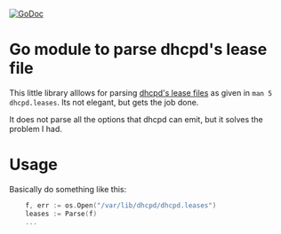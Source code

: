 
[![GoDoc](https://godoc.org/github.com/npotts/go-dhcpd-leases?status.svg)](https://godoc.org/github.com/npotts/go-dhcpd-leases)

# Go module to parse dhcpd's lease file

This little library alllows for parsing [dhcpd's lease files](https://linux.die.net/man/5/dhcpd.leases) as given in
`man 5 dhcpd.leases`.  Its not elegant, but gets the job done.

It does not parse all the options that dhcpd can emit, but it solves the problem I had.

# Usage

Basically do something like this:

```go
    f, err := os.Open("/var/lib/dhcpd/dhcpd.leases")
    leases := Parse(f)
    ...
```

